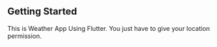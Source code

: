 ## Getting Started
This is Weather App Using Flutter. You just have to give your location permission.

